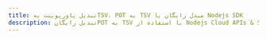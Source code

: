 ---title: تبدیل پاورپوینت بهTSV، POT به TSV مبدل رایگان یا Nodejs SDKdescription: تبدیل رایگانPOT به TSV با استفاده از Nodejs Cloud APIs & SDK. همچنین اسناد Microsoft PowerPoint را در Cloud ایجاد، ویرایش و رندر کنید.---